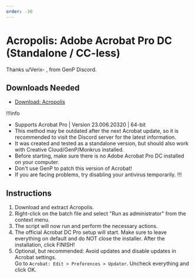 ```yaml
---
order: -30
---
```


<!-- Links -->
[Download: Acropolis]: https://www.mediafire.com/file/5ioc2xixk2c9vp2/Acropolis_V1.9.zip/file

<!-- Main Content -->
# Acropolis: Adobe Acrobat Pro DC (Standalone / CC-less)

Thanks u/Verix- , from GenP Discord.

## Downloads Needed
- [Download: Acropolis]

!!!info
- Supports Acrobat Pro | Version 23.006.20320 | 64-bit
- This method may be outdated after the next Acrobat update, so it is recommended to visit the Discord server for the latest information.
- It was created and tested as a standalone version, but should also work with Creative Cloud/GenP/Monkrus installed.
- Before starting, make sure there is no Adobe Acrobat Pro DC installed on your computer.
- Don't use GenP to patch this version of Acrobat!
- If you are facing problems, try disabling your antivirus temporarily.
!!!

## Instructions
1. Download and extract Acropolis. 
2. Right-click on the batch file and select "Run as administrator" from the context menu.
3. The script will now run and perform the necessary actions.
4. The official Acrobat DC Pro setup will start. Make sure to leave everything on default and do NOT close the installer. After the installation, click FINISH!
5. Optional, but recommended: Avoid updates and disable updates in Acrobat settings.  
  Go to `Acrobat: Edit > Preferences > Updater`. Uncheck everything and click OK.
